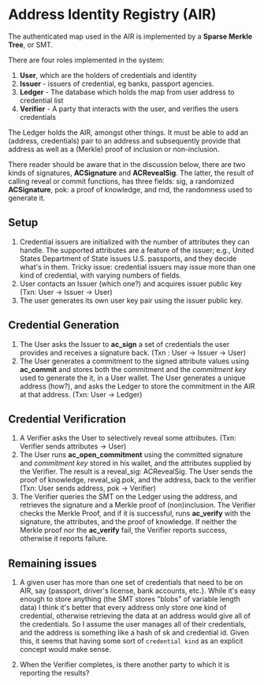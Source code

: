 # Address Identity Registry (AIR)

The authenticated map used in the AIR is implemented by a **Sparse Merkle Tree**, or SMT.

There are four roles implemented in the system:
1. **User**, which are the holders of credentials and identity
2. **Issuer** - issuers of credential, eg banks, passport agencies.
3. **Ledger** - The database which holds the map from user address to credential list
4. **Verifier** - A party that interacts with the user, and verifies the users credentials

The Ledger holds the AIR, amongst other things. It must be able to add an (address, credentials) pair to an
address and subsequently provide that address as well as a (Merkle) proof of inclusion or non-inclusion.

There reader should be aware that in the discussion below, there are two kinds of signatures, **ACSignature** and 
**ACRevealSig**. The latter, the result of calling reveal or commit functions, has three fields: sig, a randomized
**ACSignature**, pok: a proof of knowledge, and rnd, the randomness used to generate it.

## Setup
1. Credential issuers are initialized with the number of attributes they can handle.
   The supported attributes are a feature of the issuer; e.g., United States Department of State issues
   U.S. passports, and they decide what's in them. Tricky issue: credential issuers may issue more
   than one kind of credential, with varying numbers of fields.
2. User contacts an Issuer (which one?) and acquires issuer public key (Txn: User -> Issuer -> User)
3. The user generates its own user key pair using the issuer public key.

## Credential Generation
1. The User asks the Issuer to **ac_sign** a set of credentials the user provides and receives a signature back.
   (Txn : User -> Issuer -> User)
2. The User generates a commitment to the signed attribute values using **ac_commit** and stores both the commitment
   and the *commitment key* used to generate the it, in a User wallet. The User generates a unique address (how?),
   and asks the Ledger to store the commitment in the AIR at that address. (Txn: User -> Ledger)

## Credential Verificration
1. A Verifier asks the User to selectively reveal some attributes. (Txn: Verifier sends attributes -> User)
2. The User runs **ac_open_commitment** using the committed signature and *commitment key* stored in his wallet, and the attributes
   supplied by the Verifier. The result is a reveal_sig: ACRevealSig. The User sends the proof of knowledge, reveal_sig.pok,
   and the address, back to the verifier (Txn: User sends address, pok -> Verifier)
3. The Verifier queries the SMT on the Ledger using the address, and retrieves the signature and a Merkle proof
   of (non)inclusion. The Verifier checks the Merkle Proof, and if it is successful, runs **ac_verify** with the signature,
   the attributes, and the proof of knowledge.
   If neither the Merkle proof nor the **ac_verify** fail, the Verifier reports success, otherwise it reports failure.

## Remaining issues
1. A given user has more than one set of credentials that need to be on AIR, say {passport, driver's license, bank 
accounts, etc.}. While it's easy enough to store anything (the SMT stores "blobs" of variable length data) I think
it's better that every address only store one kind of credential, otherwise retrieving the data at an address would
give all of the credentials. So I assume the user manages all of their credentials, and the address is something like
a hash of sk and credential id. Given this, it seems that having some sort of `credential kind` as an explicit concept
would make sense.

2. When the Verifier completes, is there another party to which it is reporting the results?
